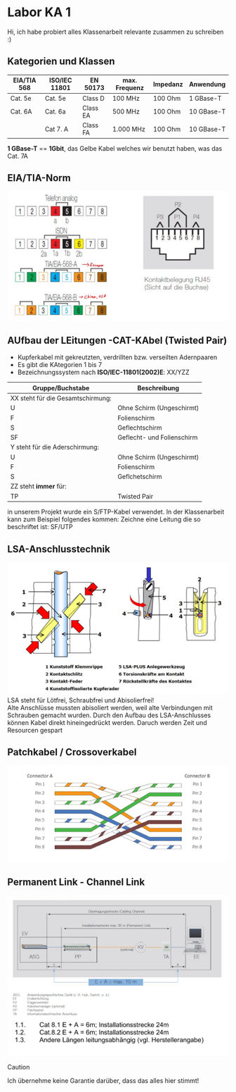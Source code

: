 # Labor KA 1
Hi, ich habe probiert alles Klassenarbeit relevante zusammen zu schreiben :)
## Kategorien und Klassen
| EIA/TIA 568 | ISO/IEC 11801 | EN 50173 | max. Frequenz | Impedanz | Anwendung |
| ----------- | ------------- | -------- | ------------- | -------- | --------- |
| Cat. 5e     | Cat. 5e       | Class D  | 100 MHz       | 100 Ohm  | 1 GBase-T |
| Cat. 6A     | Cat. 6a       | Class EA | 500 MHz       | 100 Ohm  | 10 GBase-T|
|             | Cat 7. A      | Class FA | 1.000 MHz     | 100 Ohm  | 10 GBase-T|

**1 GBase-T** == **1Gbit**, das Gelbe Kabel welches wir benutzt haben, was das
Cat. 7A

## EIA/TIA-Norm
![EIT_TIA_Norm_Bild](pictures/EIA_TIA_Norm.jpg)

## AUfbau der LEitungen -CAT-KAbel (Twisted Pair)
- Kupferkabel mit gekreutzten, verdrillten bzw. verseilten Adernpaaren
- Es gibt die KAtegorien 1 bis 7
- Bezeichnungssystem nach **ISO/IEC-11801(2002)E**: XX/YZZ


| Gruppe/Buchstabe                  | Beschreibung               |
| --------------------------------- | -------------------------- |
| XX steht für die Gesamtschirmung: |                            |                                   
| U                                 | Ohne Schirm (Ungeschirmt)  |
| F                                 | Folienschirm               |
| S                                 | Geflechtschirm             |
| SF                                | Geflecht- und Folienschirm |
| Y steht für die Aderschirmung:    |                            |
| U                                 | Ohne Schirm (Ungeschirmt)  |
| F                                 | Folienschirm               |
| S                                 | Geflchetschirm             |
| ZZ steht **immer** für:           |                            |
| TP                                | Twisted Pair               |

in unserem Projekt wurde ein S/FTP-Kabel verwendet. In der Klassenarbeit
kann zum Beispiel folgendes kommen: Zeichne eine Leitung die so beschriftet ist: SF/UTP

## LSA-Anschlusstechnik

![LSA_Bild](pictures/LSA_Anschlusstechnik.jpg)
LSA steht für Lötfrei, Schraubfrei und Abisolierfrei! \
Alte Anschlüsse mussten abisoliert werden, weil alte Verbindungen mit Schrauben gemacht wurden.
Durch den Aufbau des LSA-Anschlusses können Kabel direkt hineingedrückt werden. Daruch
werden Zeit und Resourcen gespart

## Patchkabel / Crossoverkabel
![Bild von Crossoverkabel](pictures/crossover.png)

## Permanent Link - Channel Link
![Permanent Link - Channel Link](pictures/permanent_channel_link.png)
>[!CAUTION]
>Ich übernehme keine Garantie darüber, dass das alles hier stimmt!
